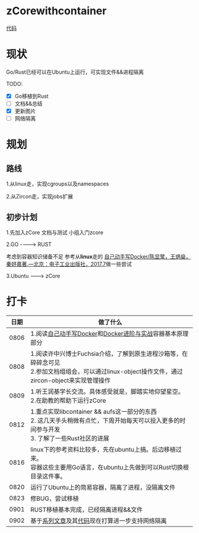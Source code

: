 # zCorewithcontainer

[代码](./trydocker/)

# 现状
Go/Rust已经可以在Ubuntu上运行，可实现文件&&进程隔离

TODO:
- [x] Go移植到Rust
- [ ] 文档&&总结
- [x] 更新图片
- [ ] 网络隔离

# 规划
## 路线
1.从linux走，实现cgroups以及namespaces

2.从Zircon走，实现jobs扩展

## 初步计划
1.先加入zCore 文档与测试 小组入门zcore

2.GO ----> RUST

考虑到容器知识储备不足
参考从**linux**走的 [自己动手写Docker/陈显鹭，王炳燊，秦妤嘉著.—北京：电子工业出版社，2017.7](https://github.com/xianlubird/mydocker)做一些尝试

3.Ubuntu ---> zCore



# 打卡

|日期|做了什么|
|--|--|
|0806|1.阅读[自己动手写Docker](https://weread.qq.com/web/reader/a8932240721e42b5a89f479kc81322c012c81e728d9d180)和[Docker进阶与实战](https://weread.qq.com/web/reader/89c324e05c428889cbf40e9kc81322c012c81e728d9d180)容器基本原理部分|
|0808|1.阅读许中兴博士Fuchsia介绍，了解到原生进程沙箱等，在碎碎念可见<br/>2.参加文档组组会，可以通过linux-object操作文件，通过zircon-object来实现管理操作|
|0809|1.听王润基学长交流。具体感受就是，脚踏实地仰望星空。<br/>2.在助教的帮助下运行zCore|
|0812|1.重点实现libcontainer && aufs这一部分的东西<br/>2. 这几天手头稍微有点忙，下周开始每天可以投入更多的时间参与开发<br/>3. 了解了一些Rust社区的进展|
|0816|linux下的参考资料比较多，先在ubuntu上搞。后边移植过来。<br/>容器这些主要用Go语言，在ubuntu上先做到可以Rust切换根目录这件事。|
|0820|运行了Ubuntu上的简易容器，隔离了进程，没隔离文件|
|0823|修BUG，尝试移植|
|0901|RUST移植基本完成，已经隔离进程&&文件 |
|0902|基于[系列文章](https://windsock.io/net-namespace/)及其[代码](https://github.com/nbrownuk/Namespaces)现在打算进一步支持网络隔离|

